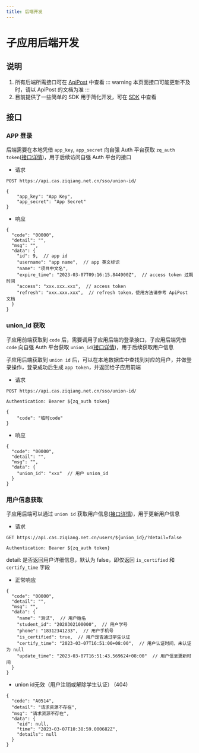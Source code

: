 ```yaml
---
title: 后端开发
---
```


# 子应用后端开发

## 说明

1. 所有后端所需接口可在 [ApiPost](https://console-docs.apipost.cn/preview/aa7462561f5a5202/d7b7f62f186a37d9) 中查看
   ::: warning
   本页面接口可能更新不及时，请以 ApiPost 的文档为准
   :::
2. 目前提供了一些简单的 SDK 用于简化开发，可在 [SDK](../sdk) 中查看

## 接口

### APP 登录

后端需要在本地凭借 `app_key`, `app_secret` 向自强 Auth 平台获取 `zq_auth token`([接口详情](https://console-docs.apipost.cn/preview/aa7462561f5a5202/d7b7f62f186a37d9?target_id=f3dd4470-fee8-4bcf-a9f1-7570c4392068))，用于后续访问自强 Auth 平台的接口

- 请求

```http request
POST https://api.cas.ziqiang.net.cn/sso/union-id/

{
    "app_key": "App Key",
    "app_secret": "App Secret"
}
```

- 响应

```json5
{
  "code": "00000",
  "detail": "",
  "msg": "",
  "data": {
    "id": 9,  // app id
    "username": "app name",  // app 英文标识
    "name": "项目中文名",
    "expire_time": "2023-03-07T09:16:15.844900Z",  // access token 过期时间
    "access": "xxx.xxx.xxx",  // access token
    "refresh": "xxx.xxx.xxx",  // refresh token，使用方法请参考 ApiPost 文档
  }
}
```

### union_id 获取

子应用前端获取到 `code` 后，需要调用子应用后端的登录接口，子应用后端凭借 `code` 向自强 Auth 平台获取 `union_id`([接口详情](https://console-docs.apipost.cn/preview/aa7462561f5a5202/d7b7f62f186a37d9?target_id=7e2e0cec-8b99-47bf-8a64-67d98d0a4799))，用于后续获取用户信息

子应用后端获取到 `union id` 后，可以在本地数据库中查找到对应的用户，并做登录操作，登录成功后生成 `app token`，并返回给子应用前端

- 请求

```http request
POST https://api.cas.ziqiang.net.cn/sso/union-id/

Authentication: Bearer ${zq_auth token}

{
    "code": "临时code"
}
```

- 响应

```json5
{
  "code": "00000",
  "detail": "",
  "msg": "",
  "data": {
    "union_id": "xxx"  // 用户 union_id
  }
}
```

### 用户信息获取

子应用后端可以通过 `union id` 获取用户信息([接口详情](https://console-docs.apipost.cn/preview/aa7462561f5a5202/d7b7f62f186a37d9?target_id=7e2e0cec-8b99-47bf-8a64-67d98d0a4799))，用于更新用户信息

- 请求

```http request
GET https://api.cas.ziqiang.net.cn/users/${union_id}/?detail=false

Authentication: Bearer ${zq_auth token}

```

detail: 是否返回用户详细信息，默认为 false，即仅返回 `is_certified` 和 `certify_time` 字段

- 正常响应

```json5
{
  "code": "00000",
  "detail": "",
  "msg": "",
  "data": {
    "name": "测试",  // 用户姓名
    "student_id": "2020302100000",  // 用户学号
    "phone": "18312341233",  // 用户手机号
    "is_certified": true,  // 用户是否通过学生认证
    "certify_time": "2023-03-07T16:51:00+08:00",  // 用户认证时间，未认证为 null
    "update_time": "2023-03-07T16:51:43.569624+08:00"  // 用户信息更新时间
  }
}
```

- union id无效（用户注销或解除学生认证） (404)

```json5
{
  "code": "A0514",
  "detail": "请求资源不存在",
  "msg": "请求资源不存在",
  "data": {
    "eid": null,
    "time": "2023-03-07T10:38:59.000682Z",
    "details": null
  }
}
```
